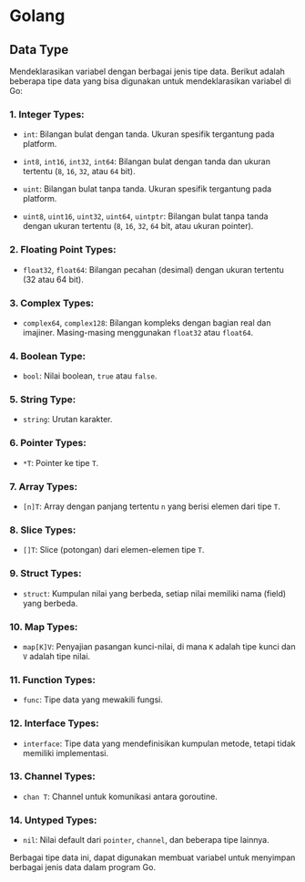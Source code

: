 # Golang
## Data Type

Mendeklarasikan variabel dengan berbagai jenis tipe data. Berikut adalah beberapa tipe data yang bisa digunakan untuk mendeklarasikan variabel di Go:

### 1. Integer Types:

* `int`: Bilangan bulat dengan tanda. Ukuran spesifik tergantung pada platform.

* `int8`, `int16`, `int32`, `int64`: Bilangan bulat dengan tanda dan ukuran tertentu (`8`, `16`, `32`, atau `64` bit).

* `uint`: Bilangan bulat tanpa tanda. Ukuran spesifik tergantung pada platform.

* `uint8`, `uint16`, `uint32`, `uint64`, `uintptr`: Bilangan bulat tanpa tanda dengan ukuran tertentu (`8`, `16`, `32`, `64` bit, atau ukuran pointer).

### 2. Floating Point Types:

* `float32`, `float64`: Bilangan pecahan (desimal) dengan ukuran tertentu (32 atau 64 bit).

### 3. Complex Types:

* `complex64`, `complex128`: Bilangan kompleks dengan bagian real dan imajiner. Masing-masing menggunakan `float32` atau `float64`.

### 4. Boolean Type:

* `bool`: Nilai boolean, `true` atau `false`.

### 5. String Type:

* `string`: Urutan karakter.

### 6. Pointer Types:

* `*T`: Pointer ke tipe `T`.

### 7. Array Types:

* `[n]T`: Array dengan panjang tertentu `n` yang berisi elemen dari tipe `T`.

### 8. Slice Types:

* `[]T`: Slice (potongan) dari elemen-elemen tipe `T`.

### 9. Struct Types:

* `struct`: Kumpulan nilai yang berbeda, setiap nilai memiliki nama (field) yang berbeda.

### 10. Map Types:

* `map[K]V`: Penyajian pasangan kunci-nilai, di mana `K` adalah tipe kunci dan `V` adalah tipe nilai.

### 11. Function Types:

* `func`: Tipe data yang mewakili fungsi.

### 12. Interface Types:

* `interface`: Tipe data yang mendefinisikan kumpulan metode, tetapi tidak memiliki implementasi.

### 13. Channel Types:

* `chan T`: Channel untuk komunikasi antara goroutine.

### 14. Untyped Types:

* `nil`: Nilai default dari `pointer`, `channel`, dan beberapa tipe lainnya.

Berbagai tipe data ini, dapat digunakan membuat variabel untuk menyimpan berbagai jenis data dalam program Go.






